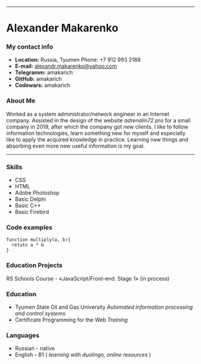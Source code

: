***
# __Alexander Makarenko__
### My contact info
* **Location:** Russia, Tyumen Phone: +7 912 993 2188
* **E-mail:** alexandr.makarenko@yahoo.com 
* **Telegramm:** amakarich 
* **GitHub:** amakarich 
* **Codewars:** amakarich

### About Me
Worked as a system administrator/network engineer in an Internet company. Assisted in the design of the website *adrenalin72.pro* for a small company in 2019, after which the company got new clients. I like to follow information technologies, learn something new for myself and especially like to apply the acquired knowledge in practice. Learning new things and absorbing even more new useful information is my goal. 

***

### Skills
* CSS
* HTML
* Adobe Photoshop
* Basic Delphi
* Basic C++
* Basic Firebird

### Code examples

``` 
function multiply(a, b){
  retutn a * b
} 
```

### Education Projects
RS Schools Course - «JavaScript/Front-end. Stage 1» (in process)

### Education
* Tyumen State Oil and Gas University 
    *Automated information processing and control systems*
* Certificate Programming for the Web 
    *Training*

### Languages
* Russian - native
* English - B1 ( *learning with duolingo, online resources* )